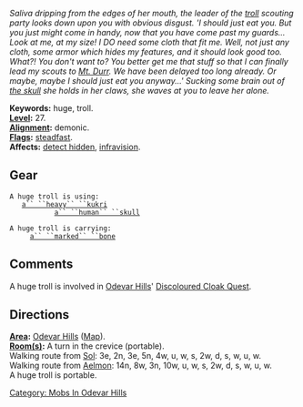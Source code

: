 *Saliva dripping from the edges of her mouth, the leader of the
[troll](Trolls "wikilink") scouting party looks down upon you with
obvious disgust. 'I should just eat you. But you just might come in
handy, now that you have come past my guards... Look at me, at my size!
I DO need some cloth that fit me. Well, not just any cloth, some armor
which hides my features, and it should look good too. What?! You don't
want to? You better get me that stuff so that I can finally lead my
scouts to [Mt. Durr](:Category:_Mt_Durr "wikilink"). We have been
delayed too long already. Or maybe, maybe I should just eat you
anyway...' Sucking some brain out of [the
skull](Human_Skull_(Odevar_Hills) "wikilink") she holds in her claws,
she waves at you to leave her alone.*

**Keywords:** huge, troll.  
**[Level](Level "wikilink"):** 27.  
**[Alignment](Alignment "wikilink"):** demonic.  
**[Flags](:Category:_Mob_Types "wikilink"):**
[steadfast](Sentinel_Mobs "wikilink").  
**Affects:** [detect hidden](Detect_Hidden "wikilink"),
[infravision](Infravision "wikilink").  

## Gear

`A huge troll is using:`  
<held in offhand>`   `[`a`` ``heavy`` ``kukri`](Heavy_Kukuri "wikilink")  
<wielded>`           `[`a`` ``human`` ``skull`](Human_Skull_(Odevar_Hills) "wikilink")

`A huge troll is carrying:`  
`     `[`a`` ``marked`` ``bone`](Marked_Bone_(1_of_2) "wikilink")

## Comments

A huge troll is involved in [Odevar
Hills](:Category:_Odevar_Hills "wikilink")' [Discoloured Cloak
Quest](Discoloured_Cloak_Quest "wikilink").

## Directions

**[Area](:Category:_Areas "wikilink"):** [Odevar
Hills](:Category:_Odevar_Hills "wikilink")
([Map](Odevar_Hills_Map "wikilink")).  
**[Room(s)](:Category:_Rooms "wikilink"):** A turn in the crevice
(portable).  
Walking route from [Sol](Sol "wikilink"): 3e, 2n, 3e, 5n, 4w, u, w, s,
2w, d, s, w, u, w.  
Walking route from [Aelmon](Aelmon "wikilink"): 14n, 8w, 3n, 10w, u, w,
s, 2w, d, s, w, u, w.  
A huge troll is portable.  

[Category: Mobs In Odevar
Hills](Category:_Mobs_In_Odevar_Hills "wikilink")

